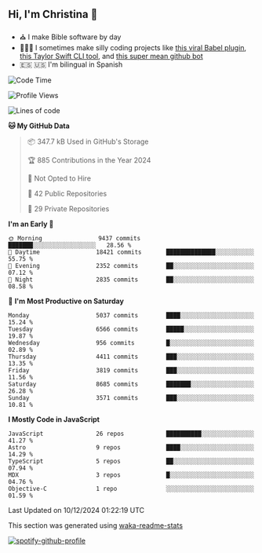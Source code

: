 ## Hi, I'm Christina 👋

- ⛪️ I make Bible software by day
- 👩🏼‍💻 I sometimes make silly coding projects like [this viral Babel plugin](https://www.instagram.com/reel/Cxvwz76vBus/), [this Taylor Swift CLI tool](https://github.com/christina-de-martinez/swift-commits), and [this super mean github bot](https://github.com/christina-de-martinez/roast-my-code)
- 🇪🇸 🇺🇸 I'm bilingual in Spanish

<!--START_SECTION:waka-->
![Code Time](http://img.shields.io/badge/Code%20Time-38%20hrs%204%20mins-blue)

![Profile Views](http://img.shields.io/badge/Profile%20Views-0-blue)

![Lines of code](https://img.shields.io/badge/From%20Hello%20World%20I%27ve%20Written-21.7%20million%20lines%20of%20code-blue)

**🐱 My GitHub Data** 

> 📦 347.7 kB Used in GitHub's Storage 
 > 
> 🏆 885 Contributions in the Year 2024
 > 
> 🚫 Not Opted to Hire
 > 
> 📜 42 Public Repositories 
 > 
> 🔑 29 Private Repositories 
 > 
**I'm an Early 🐤** 

```text
🌞 Morning                9437 commits        ███████░░░░░░░░░░░░░░░░░░   28.56 % 
🌆 Daytime                18421 commits       ██████████████░░░░░░░░░░░   55.75 % 
🌃 Evening                2352 commits        ██░░░░░░░░░░░░░░░░░░░░░░░   07.12 % 
🌙 Night                  2835 commits        ██░░░░░░░░░░░░░░░░░░░░░░░   08.58 % 
```
📅 **I'm Most Productive on Saturday** 

```text
Monday                   5037 commits        ████░░░░░░░░░░░░░░░░░░░░░   15.24 % 
Tuesday                  6566 commits        █████░░░░░░░░░░░░░░░░░░░░   19.87 % 
Wednesday                956 commits         █░░░░░░░░░░░░░░░░░░░░░░░░   02.89 % 
Thursday                 4411 commits        ███░░░░░░░░░░░░░░░░░░░░░░   13.35 % 
Friday                   3819 commits        ███░░░░░░░░░░░░░░░░░░░░░░   11.56 % 
Saturday                 8685 commits        ███████░░░░░░░░░░░░░░░░░░   26.28 % 
Sunday                   3571 commits        ███░░░░░░░░░░░░░░░░░░░░░░   10.81 % 
```


**I Mostly Code in JavaScript** 

```text
JavaScript               26 repos            ██████████░░░░░░░░░░░░░░░   41.27 % 
Astro                    9 repos             ████░░░░░░░░░░░░░░░░░░░░░   14.29 % 
TypeScript               5 repos             ██░░░░░░░░░░░░░░░░░░░░░░░   07.94 % 
MDX                      3 repos             █░░░░░░░░░░░░░░░░░░░░░░░░   04.76 % 
Objective-C              1 repo              ░░░░░░░░░░░░░░░░░░░░░░░░░   01.59 % 
```




 Last Updated on 10/12/2024 01:22:19 UTC
<!--END_SECTION:waka-->

This section was generated using [waka-readme-stats](https://github.com/anmol098/waka-readme-stats)

[![spotify-github-profile](https://spotify-github-profile.kittinanx.com/api/view?uid=1228436873&cover_image=true&theme=default&show_offline=false&background_color=121212&interchange=false&bar_color=53b14f&bar_color_cover=false)](https://spotify-github-profile.kittinanx.com/api/view?uid=1228436873&redirect=true)